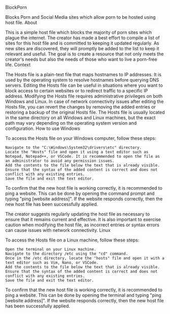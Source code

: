 BlockPorn

Blocks Porn and Social Media sites which allow porn to be hosted using host file.
About

This is a simple host file which blocks the majority of porn sites which plague the internet. The creator has made a best effort to compile a list of sites for this host file and is committed to keeping it updated regularly. As new sites are discovered, they will promptly be added to the list to keep it relevant and useful. The goal is to create a resource that not only meets the creator's needs but also the needs of those who want to live a porn-free life.
Context

The Hosts file is a plain-text file that maps hostnames to IP addresses. It is used by the operating system to resolve hostnames before querying DNS servers. Editing the Hosts file can be useful in situations where you want to block access to certain websites or to redirect traffic to a specific IP address. Modifying the Hosts file requires administrative privileges on both Windows and Linux. In case of network connectivity issues after editing the Hosts file, you can revert the changes by removing the added entries or restoring a backup of the original Hosts file. The Hosts file is usually located in the same directory on all Windows and Linux machines, but the exact path may vary depending on the operating system version and configuration.
How to use
Windows

To access the Hosts file on your Windows computer, follow these steps:

    Navigate to the "C:\Windows\System32\drivers\etc" directory.
    Locate the "Hosts" file and open it using a text editor such as Notepad, Notepad++, or VSCode. It is recommended to open the file as an administrator to avoid any permission issues.
    Add the contents to the file below the text that is already visible. Ensure that the syntax of the added content is correct and does not conflict with any existing entries.
    Save the file and exit the text editor.

To confirm that the new host file is working correctly, it is recommended to ping a website. This can be done by opening the command prompt and typing "ping [website address]". If the website responds correctly, then the new host file has been successfully applied.

The creator suggests regularly updating the host file as necessary to ensure that it remains current and effective. It is also important to exercise caution when modifying the host file, as incorrect entries or syntax errors can cause issues with network connectivity.
Linux

To access the Hosts file on a Linux machine, follow these steps:

    Open the terminal on your Linux machine.
    Navigate to the directory /etc using the "cd" command.
    Once in the /etc directory, locate the "hosts" file and open it with a text editor such as Vim, Nano, or VSCode.
    Add the contents to the file below the text that is already visible. Ensure that the syntax of the added content is correct and does not conflict with any existing entries.
    Save the file and exit the text editor.

To confirm that the new host file is working correctly, it is recommended to ping a website. This can be done by opening the terminal and typing "ping [website address]". If the website responds correctly, then the new host file has been successfully applied.
